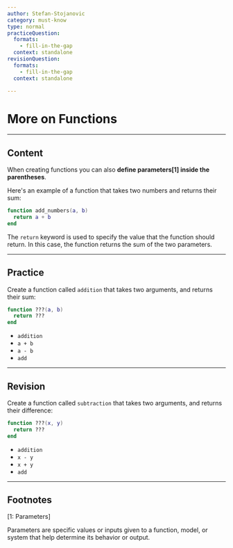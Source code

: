 ```yaml
---
author: Stefan-Stojanovic
category: must-know
type: normal
practiceQuestion:
  formats:
    - fill-in-the-gap
  context: standalone
revisionQuestion:
  formats:
    - fill-in-the-gap
  context: standalone

---
```


# More on Functions

---
## Content

When creating functions you can also **define parameters[1] inside the parentheses**.

Here's an example of a function that takes two numbers and returns their sum:

```lua
function add_numbers(a, b)
  return a + b
end
```

The `return` keyword is used to specify the value that the function should return. In this case, the function returns the sum of the two parameters.

---
## Practice

Create a function called `addition` that takes two arguments, and returns their sum:
```lua
function ???(a, b)
  return ???
end
```

- `addition`
- `a + b`
- `a - b`
- `add`


---
## Revision

Create a function called `subtraction` that takes two arguments, and returns their difference:
```lua
function ???(x, y)
  return ???
end
```

- `addition`
- `x - y`
- `x + y`
- `add`

---

## Footnotes

[1: Parameters]

Parameters are specific values or inputs given to a function, model, or system that help determine its behavior or output.